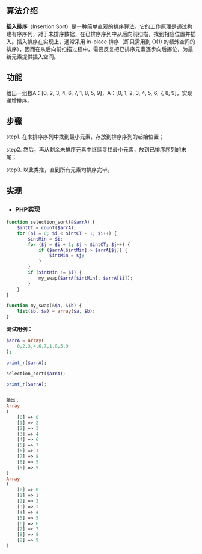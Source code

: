 ## 算法介绍

**插入排序**（Insertion Sort）是一种简单直观的排序算法。它的工作原理是通过构建有序序列，对于未排序数据，在已排序序列中从后向前扫描，找到相应位置并插入。插入排序在实现上，通常采用 in-place 排序（即只需用到 O\(1\) 的额外空间的排序），因而在从后向前扫描过程中，需要反复把已排序元素逐步向后挪位，为最新元素提供插入空间。

## **功能**

给出一组数A：\[0, 2, 3, 4, 6, 7, 1, 8, 5, 9\]，A：\[0, 1, 2, 3, 4, 5, 6, 7, 8, 9\]，实现递增排序。

## 步骤

step1. 在未排序序列中找到最小元素，存放到排序序列的起始位置；

step2. 然后，再从剩余未排序元素中继续寻找最小元素，放到已排序序列的末尾；

step3. 以此类推，直到所有元素均排序完毕。

## 实现

* ### PHP**实现**

```php
function selection_sort(&$arrA) {
    $intCT = count($arrA);
    for ($i = 0; $i < $intCT - 1; $i++) {
        $intMin = $i;
        for ($j = $i + 1; $j < $intCT; $j++) {
            if ($arrA[$intMin] > $arrA[$j]) {
                $intMin = $j;
            }
        }
        if ($intMin != $i) {
            my_swap($arrA[$intMin], $arrA[$i]);
        }
    }
}

function my_swap(&$a, &$b) {
    list($b, $a) = array($a, $b);
}
```

**测试用例：**

```php
$arrA = array(
    0,2,3,4,6,7,1,8,5,9
);

print_r($arrA);

selection_sort($arrA);

print_r($arrA);


输出：
Array
(
    [0] => 0
    [1] => 2
    [2] => 3
    [3] => 4
    [4] => 6
    [5] => 7
    [6] => 1
    [7] => 8
    [8] => 5
    [9] => 9
)
Array
(
    [0] => 0
    [1] => 1
    [2] => 2
    [3] => 3
    [4] => 4
    [5] => 5
    [6] => 6
    [7] => 7
    [8] => 8
    [9] => 9
)
```



